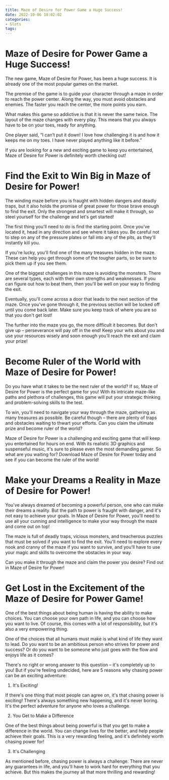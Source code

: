 ```yaml
---
title: Maze of Desire for Power Game a Huge Success!
date: 2022-10-06 18:02:02
categories:
- Slots
tags:
---
```



#  Maze of Desire for Power Game a Huge Success!

The new game, Maze of Desire for Power, has been a huge success. It is already one of the most popular games on the market.

The premise of the game is to guide your character through a maze in order to reach the power center. Along the way, you must avoid obstacles and enemies. The faster you reach the center, the more points you earn.

What makes this game so addictive is that it is never the same twice. The layout of the maze changes with every play. This means that you always have to be on your toes, ready for anything.

One player said, “I can’t put it down! I love how challenging it is and how it keeps me on my toes. I have never played anything like it before.”

If you are looking for a new and exciting game to keep you entertained, Maze of Desire for Power is definitely worth checking out!

#  Find the Exit to Win Big in Maze of Desire for Power!

The winding maze before you is fraught with hidden dangers and deadly traps, but it also holds the promise of great power for those brave enough to find the exit. Only the strongest and smartest will make it through, so steel yourself for the challenge and let's get started!

The first thing you'll need to do is find the starting point. Once you've located it, head in any direction and see where it takes you. Be careful not to step on any of the pressure plates or fall into any of the pits, as they'll instantly kill you.

If you're lucky, you'll find one of the many treasures hidden in the maze. These can help you get through some of the tougher parts, so be sure to pick them up if you see them.

One of the biggest challenges in this maze is avoiding the monsters. There are several types, each with their own strengths and weaknesses. If you can figure out how to beat them, then you'll be well on your way to finding the exit.

Eventually, you'll come across a door that leads to the next section of the maze. Once you've gone through it, the previous section will be locked off until you come back later. Make sure you keep track of where you are so that you don't get lost!

The further into the maze you go, the more difficult it becomes. But don't give up – perseverance will pay off in the end! Keep your wits about you and use your resources wisely and soon enough you'll reach the exit and claim your prize!

#  Become Ruler of the World with Maze of Desire for Power!

Do you have what it takes to be the next ruler of the world? If so, Maze of Desire for Power is the perfect game for you! With its intricate maze-like paths and plethora of challenges, this game will put your strategic thinking and problem-solving skills to the test.

To win, you'll need to navigate your way through the maze, gathering as many treasures as possible. Be careful though – there are plenty of traps and obstacles waiting to thwart your efforts. Can you claim the ultimate prize and become ruler of the world?

Maze of Desire for Power is a challenging and exciting game that will keep you entertained for hours on end. With its realistic 3D graphics and suspenseful music, it's sure to please even the most demanding gamer. So what are you waiting for? Download Maze of Desire for Power today and see if you can become the ruler of the world!

#  Make your Dreams a Reality in Maze of Desire for Power!

You've always dreamed of becoming a powerful person, one who can make their dreams a reality. But the path to power is fraught with danger, and it's not easy to achieve your goals. In Maze of Desire for Power, you'll need to use all your cunning and intelligence to make your way through the maze and come out on top!

The maze is full of deadly traps, vicious monsters, and treacherous puzzles that must be solved if you want to find the exit. You'll need to explore every nook and cranny of the maze if you want to survive, and you'll have to use your magic and skills to overcome the obstacles in your way.

Can you make it through the maze and claim the power you desire? Find out in Maze of Desire for Power!

#  Get Lost in the Excitement of the Maze of Desire for Power Game!

One of the best things about being human is having the ability to make choices. You can choose your own path in life, and you can choose how you want to live. Of course, this comes with a lot of responsibility, but it's also a very empowering thing.

One of the choices that all humans must make is what kind of life they want to lead. Do you want to be an ambitious person who strives for power and success? Or do you want to be someone who just goes with the flow and enjoys life as it comes?

There's no right or wrong answer to this question – it's completely up to you! But if you're feeling undecided, here are 5 reasons why chasing power can be an exciting adventure:

1. It's Exciting!

If there's one thing that most people can agree on, it's that chasing power is exciting! There's always something new happening, and it's never boring. It's the perfect adventure for anyone who loves a challenge.

2. You Get to Make a Difference

One of the best things about being powerful is that you get to make a difference in the world. You can change lives for the better, and help people achieve their goals. This is a very rewarding feeling, and it's definitely worth chasing power for!

3. It's Challenging

As mentioned before, chasing power is always a challenge. There are never any guarantees in life, and you'll have to work hard for everything that you achieve. But this makes the journey all that more thrilling and rewarding!